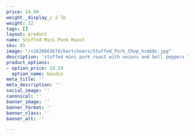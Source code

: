 ```yaml
---
price: 14.99
weight__display_: 2 lb
weight: 32
tags: []
layout: product
name: Stuffed Mini Pork Roast
sku: 85
image: "/v1620663678/kartchners/Stuffed_Pork_Chop_hcmb8c.jpg"
description: 'stuffed mini pork roast with onions and bell peppers '
product_options:
- option_price: 18.19
  option_name: boudin
meta_title: ''
meta_description: ''
social_image: ''
canonical: ''
banner_image: ''
banner_format: ''
banner_class: ''
banner_alt: ''

---
```

